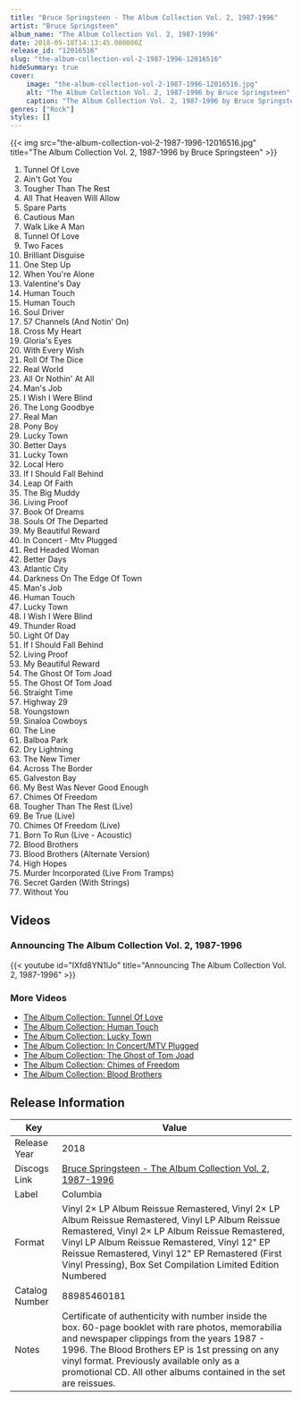 ```yaml
---
title: "Bruce Springsteen - The Album Collection Vol. 2, 1987-1996"
artist: "Bruce Springsteen"
album_name: "The Album Collection Vol. 2, 1987-1996"
date: 2018-05-18T14:13:45.000000Z
release_id: "12016516"
slug: "the-album-collection-vol-2-1987-1996-12016516"
hideSummary: true
cover:
    image: "the-album-collection-vol-2-1987-1996-12016516.jpg"
    alt: "The Album Collection Vol. 2, 1987-1996 by Bruce Springsteen"
    caption: "The Album Collection Vol. 2, 1987-1996 by Bruce Springsteen"
genres: ["Rock"]
styles: []
---
```


{{< img src="the-album-collection-vol-2-1987-1996-12016516.jpg" title="The Album Collection Vol. 2, 1987-1996 by Bruce Springsteen" >}}

<!-- section break -->

1. Tunnel Of Love
2. Ain't Got You
3. Tougher Than The Rest
4. All That Heaven Will Allow
5. Spare Parts
6. Cautious Man
7. Walk Like A Man
8. Tunnel Of Love
9. Two Faces
10. Brilliant Disguise
11. One Step Up
12. When You're Alone
13. Valentine's Day
14. Human Touch
15. Human Touch
16. Soul Driver
17. 57 Channels (And Notin' On)
18. Cross My Heart
19. Gloria's Eyes
20. With Every Wish
21. Roll Of The Dice
22. Real World
23. All Or Nothin' At All
24. Man's Job
25. I Wish I Were Blind
26. The Long Goodbye
27. Real Man
28. Pony Boy
29. Lucky Town
30. Better Days
31. Lucky Town
32. Local Hero
33. If I Should Fall Behind
34. Leap Of Faith
35. The Big Muddy
36. Living Proof
37. Book Of Dreams
38. Souls Of The Departed
39. My Beautiful Reward
40. In Concert - Mtv Plugged
41. Red Headed Woman
42. Better Days
43. Atlantic City
44. Darkness On The Edge Of Town
45. Man's Job
46. Human Touch
47. Lucky Town
48. I Wish I Were Blind
49. Thunder Road
50. Light Of Day
51. If I Should Fall Behind
52. Living Proof
53. My Beautiful Reward
54. The Ghost Of Tom Joad
55. The Ghost Of Tom Joad
56. Straight Time
57. Highway 29
58. Youngstown
59. Sinaloa Cowboys
60. The Line
61. Balboa Park
62. Dry Lightning
63. The New Timer
64. Across The Border
65. Galveston Bay
66. My Best Was Never Good Enough
67. Chimes Of Freedom
68. Tougher Than The Rest (Live)
69. Be True (Live)
70. Chimes Of Freedom (Live)
71. Born To Run (Live - Acoustic)
72. Blood Brothers
73. Blood Brothers (Alternate Version)
74. High Hopes
75. Murder Incorporated (Live From Tramps)
76. Secret Garden (With Strings)
77. Without You

<!-- section break -->







## Videos
### Announcing The Album Collection Vol. 2, 1987-1996
{{< youtube id="IXfd8YN1lJo" title="Announcing The Album Collection Vol. 2, 1987-1996" >}}<br>

### More Videos

- [The Album Collection: Tunnel Of Love](https://www.youtube.com/watch?v=LYuuyVSn6VY)
- [The Album Collection: Human Touch](https://www.youtube.com/watch?v=MkP2wIxh3RE)
- [The Album Collection: Lucky Town](https://www.youtube.com/watch?v=FrFfK0Gx0-U)
- [The Album Collection: In Concert/MTV Plugged](https://www.youtube.com/watch?v=xmz-W8Fw4W8)
- [The Album Collection: The Ghost of Tom Joad](https://www.youtube.com/watch?v=egE7yx_lzzo)
- [The Album Collection: Chimes of Freedom](https://www.youtube.com/watch?v=IgNbj-T7sTE)
- [The Album Collection: Blood Brothers](https://www.youtube.com/watch?v=j5rhJ6Zg80w)


## Release Information
|  Key           | Value                                                |
| ---------------| ---------------------------------------------------- |
| Release Year   | 2018                                   |
| Discogs Link   | [Bruce Springsteen - The Album Collection Vol. 2, 1987-1996](https://www.discogs.com/release/12016516-Bruce-Springsteen-The-Album-Collection-Vol-2-1987-1996) |
| Label          | Columbia |
| Format         | Vinyl 2× LP Album Reissue Remastered, Vinyl 2× LP Album Reissue Remastered, Vinyl LP Album Reissue Remastered, Vinyl 2× LP Album Reissue Remastered, Vinyl LP Album Reissue Remastered, Vinyl 12" EP Reissue Remastered, Vinyl 12" EP Remastered (First Vinyl Pressing), Box Set Compilation Limited Edition Numbered |
| Catalog Number | 88985460181 |
| Notes | Certificate of authenticity with number inside the box. 60-page booklet with rare photos, memorabilia and newspaper clippings from the years 1987 - 1996. The Blood Brothers EP is 1st pressing on any vinyl format.   Previously available only as a promotional CD.  All other albums contained in the set are reissues.   |